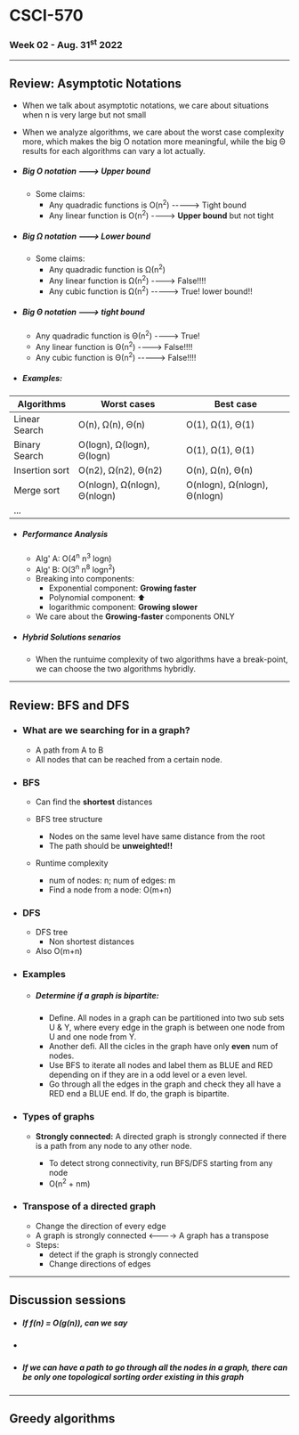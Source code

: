 # CSCI-570

### Week 02 - Aug. 31<sup>st</sup> 2022

---

## Review: Asymptotic Notations

- When we talk about asymptotic notations, we care about situations when n is very large but not small
- When we analyze algorithms, we care about the worst case complexity more, which makes the big O notation more meaningful, while the big Θ results for each algorithms can vary a lot actually.
- ##### Big **O** notation ---> Upper bound
  
  - Some claims:
    - Any quadradic functions is O(n<sup>2</sup>) -----> Tight bound
    - Any linear function is O(n<sup>2</sup>) ----> **Upper bound** but not tight
- ##### Big **Ω** notation ---> Lower bound
  
  - Some claims:
    - Any quadradic function is Ω(n<sup>2</sup>)
    - Any linear function is Ω(n<sup>2</sup>) ----> False!!!!
    - Any cubic function is Ω(n<sup>2</sup>) -----> True! lower bound!!
- ##### Big **Θ** notation ---> tight bound
  
  - Any quadradic function is Θ(n<sup>2</sup>) ----> True!
  - Any linear function is Θ(n<sup>2</sup>) ----> False!!!!
  - Any cubic function is Θ(n<sup>2</sup>) -----> False!!!!
- ##### Examples:

| Algorithms     | Worst cases|	Best case|
| ----------- | ----------- |-------|
| Linear Search      | O(n), Ω(n),  Θ(n)  |O(1), Ω(1),  Θ(1)| 
| Binary Search   | O(logn), Ω(logn),  Θ(logn)  | O(1), Ω(1),  Θ(1)  |
|Insertion sort|	O(n2), Ω(n2), Θ(n2) |O(n), Ω(n),  Θ(n)|
|Merge sort|	O(nlogn), Ω(nlogn), Θ(nlogn) |O(nlogn), Ω(nlogn), Θ(nlogn) |
|...| | |𝝝

- ##### Performance Analysis
  
  - Alg' A: O(4<sup>n</sup> n<sup>3</sup> logn)
  - Alg' B: O(3<sup>n</sup> n<sup>8</sup> logn<sup>2</sup>)
  - Breaking into components:
    - Exponential component: **Growing faster**
    - Polynomial component: ⬆️
    - logarithmic component: **Growing slower**
  - We care about the **Growing-faster** components ONLY
- ##### Hybrid Solutions senarios
  
  - When the runtuime complexity of two algorithms have a break-point, we can choose the two algorithms hybridly.

---

## Review: BFS and DFS

- ### What are we searching for in a graph?
  
  - A path from A to B
  - All nodes that can be reached from a certain node.
- ### BFS
  
  - Can find the **shortest** distances
  - BFS tree structure
    
    - Nodes on the same level have same distance from the root
    - The path should be **unweighted!!**
  - Runtime complexity
    
    - num of nodes: n; num of edges: m
    - Find a node from a node: O(m+n)
- ### DFS
  
  - DFS tree
    - Non shortest distances
  - Also O(m+n)
- ### Examples
  
  - ##### Determine if a graph is bipartite:
    
    - Define. All nodes in a graph can be partitioned into two sub sets U & Y, where every edge in the graph is between one node from U and one node from Y.
    - Another defi. All the cicles in the graph have only **even** num of nodes.
    - Use BFS to iterate all nodes and label them as BLUE and RED depending on if they are in a odd level or a even level.
    - Go through all the edges in the graph and check they all have a RED end a BLUE end. If do, the graph is bipartite.
- ### Types of graphs
  
  - **Strongly connected:** A directed graph is strongly connected if there is a path from any node to any other node.
    
    - To detect strong connectivity, run BFS/DFS starting from any node
    - O(n<sup>2</sup> + nm)
- ### Transpose of a directed graph
  
  - Change the direction of every edge
  - A graph is strongly connected <----> A graph has a transpose
  - Steps:
    - detect if the graph is strongly connected
    - Change directions of edges

---

## Discussion sessions

- ##### If f(n) = O(g(n)), can we say
- ##### 
- ##### If we can have a path to go through all the nodes in a graph, there can be only one topological sorting order existing in this graph

---

## Greedy algorithms
